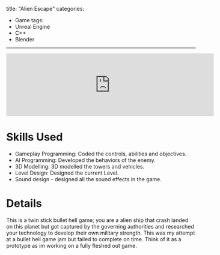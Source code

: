 title: "Alien Escape"
categories:
  - Game
tags:
  - Unreal Engine
  - C++
  - Blender
---
<iframe frameborder="0" src="https://itch.io/embed/1109423?bg_color=479b38&amp;fg_color=8c1090&amp;link_color=5bfaf7&amp;border_color=333333" width="552" height="167"><a href="https://kayofways.itch.io/alien-escape">Alien Escape by KayOfWays</a></iframe>

# Skills Used
- Gameplay Programming: Coded the controls, abilities and objectives.
- AI Programming: Developed the behaviors of the enemy.
- 3D Modelling: 3D modelled the towers and vehicles.
- Level Design: Designed the current Level.
- Sound design - designed all the sound effects in the game.

# Details
This is a twin stick bullet hell game; you are a alien ship that crash landed on this planet but got captured by the governing authorities and researched your technology to develop their own military strength.
This was my attempt at a bullet hell game jam but failed to complete on time. Think of it as a prototype as im working on a fully fleshed out game.

